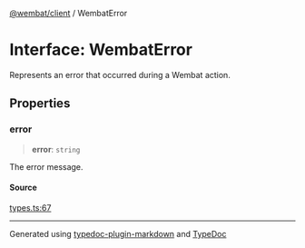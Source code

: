 [@wembat/client](../exports.md) / WembatError

# Interface: WembatError

Represents an error that occurred during a Wembat action.

## Properties

### error

> **error**: `string`

The error message.

#### Source

[types.ts:67](https://github.com/lmarschall/wembat/blob/fa7ae5e/src/types.ts#L67)

***

Generated using [typedoc-plugin-markdown](https://www.npmjs.com/package/typedoc-plugin-markdown) and [TypeDoc](https://typedoc.org/)
